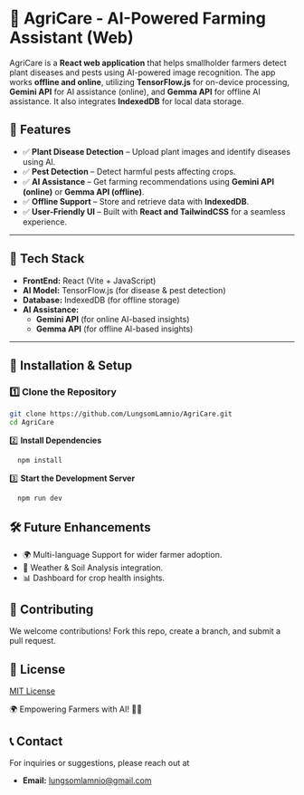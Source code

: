# 🌱 AgriCare - AI-Powered Farming Assistant (Web)

AgriCare is a **React web application** that helps smallholder farmers detect plant diseases and pests using AI-powered image recognition. The app works **offline and online**, utilizing **TensorFlow.js** for on-device processing, **Gemini API** for AI assistance (online), and **Gemma API** for offline AI assistance. It also integrates **IndexedDB** for local data storage.

## 🚀 Features

- ✅ **Plant Disease Detection** – Upload plant images and identify diseases using AI.
- ✅ **Pest Detection** – Detect harmful pests affecting crops.
- ✅ **AI Assistance** – Get farming recommendations using **Gemini API (online)** or **Gemma API (offline)**.
- ✅ **Offline Support** – Store and retrieve data with **IndexedDB**.
- ✅ **User-Friendly UI** – Built with **React and TailwindCSS** for a seamless experience.

---

## 📌 Tech Stack

- **FrontEnd:** React (Vite + JavaScript)
- **AI Model:** TensorFlow.js (for disease & pest detection)
- **Database:** IndexedDB (for offline storage)
- **AI Assistance:**
  - **Gemini API** (for online AI-based insights)
  - **Gemma API** (for offline AI-based insights)

---

## 🔧 Installation & Setup

### 1️⃣ **Clone the Repository**

```bash
git clone https://github.com/LungsomLamnio/AgriCare.git
cd AgriCare
```

2️⃣ **Install Dependencies**

```bash
  npm install
```

3️⃣ **Start the Development Server**

```bash
  npm run dev
```

## 🛠 Future Enhancements

- 🌍 Multi-language Support for wider farmer adoption.
- 🌱 Weather & Soil Analysis integration.
- 📊 Dashboard for crop health insights.

## 🤝 Contributing

We welcome contributions! Fork this repo, create a branch, and submit a pull request.

## 📜 License

[MIT License](https://choosealicense.com/licenses/mit/)

🌍 Empowering Farmers with AI! 🚜🌾

## 📞 Contact

For inquiries or suggestions, please reach out at

- **Email:** [lungsomlamnio@gmail.com](https://choosealicense.com/licenses/mit/)

```

```
